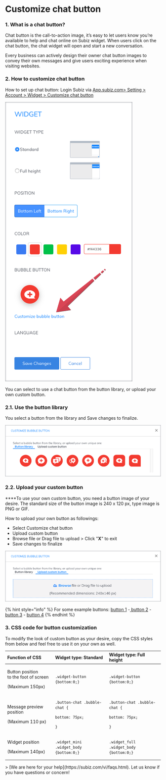 # Customize chat button

### **1. What is a chat button?**

Chat button is the call-to-action image,  it’s easy to let users know you’re available to help and chat online on Subiz widget. When users click on the chat button, the chat widget will open and start a new conversation.

Every business can actively design their owner chat button images to convey their own messages and give users exciting experience when visiting websites.

### **2. How to customize chat button**

How to set up chat button: Login Subiz via [App.subiz.com&gt; Setting &gt; Account &gt; Widget &gt; Customize chat button](https://app.subiz.com/settings/widget-setting) 

![Customize bubble button](../../../.gitbook/assets/1.-edit.png)

You can select to use a chat button from the button library, or upload your own custom button.

###  **2.1. Use the button library**

You select a button from the library and Save changes to finalize.

![Button library](../../../.gitbook/assets/2.-library.png)

### **2.2. Upload your custom button**

 ****To use your own custom button, you need a button image of your desire. The standard size of the button image is 240 x 120 px, type image is PNG or GIF.

How to upload your own button as followings:

* Select Customize chat button
* Upload custom button
* Browse file or Drag file to upload  &gt; Click "**X**" to exit
* Save changes to finalize

![Upload your custom button](../../../.gitbook/assets/3.-upload.png)

{% hint style="info" %}
For some example buttons: [button 1](https://filev4.subiz.com/fiqcgvyhmftekbwjrbmy-button1_en.png) -[ button 2](https://filev4.subiz.com/fiqcgvynxpqgfcrbqgjb-button2_en.png) - [button 3](https://filev4.subiz.com/fiqcgvyqfhiokhwiqmnz-button3_en.png) - [button 4](https://filev4.subiz.com/fiqcgvysbxbykjcrorum-button4_en.png)
{% endhint %}

### **3. CSS code for button customization**

To modify the look of custom button as your desire, copy the CSS styles from below and feel free to use it on your own as well.

<table>
  <thead>
    <tr>
      <th style="text-align:left">Function of CSS</th>
      <th style="text-align:left">Widget type: Standard</th>
      <th style="text-align:left">Widget type: Full height</th>
    </tr>
  </thead>
  <tbody>
    <tr>
      <td style="text-align:left">
        <p>Button position
          <br />to the foot of screen</p>
        <p>(Maximum 150px)</p>
      </td>
      <td style="text-align:left"><code>.widget-button<br />{bottom:0;}</code>
      </td>
      <td style="text-align:left"><code>.widget-button<br />{bottom:0;}</code>
      </td>
    </tr>
    <tr>
      <td style="text-align:left">
        <p>Message preview position</p>
        <p>(Maximum 110 px)</p>
      </td>
      <td style="text-align:left">
        <p><code>.button-chat .bubble-chat {</code>
        </p>
        <p><code>bottom: 75px;</code>
        </p>
        <p><code>}</code>
        </p>
      </td>
      <td style="text-align:left">
        <p><code>.button-chat .bubble-chat {</code>
        </p>
        <p><code>bottom: 75px;</code>
        </p>
        <p><code>}</code>
        </p>
      </td>
    </tr>
    <tr>
      <td style="text-align:left">
        <p>Widget position</p>
        <p>(Maximum 140px)</p>
      </td>
      <td style="text-align:left"><code>.widget_mini .widget_body<br />{bottom:0;}</code>
      </td>
      <td style="text-align:left"><code>.widget_full .widget_body<br />{bottom:0;}</code>
      </td>
    </tr>
  </tbody>
</table>> [We are here for your help](https://subiz.com/vi/faqs.html). Let us know if you have questions or concern!

  
  
  




